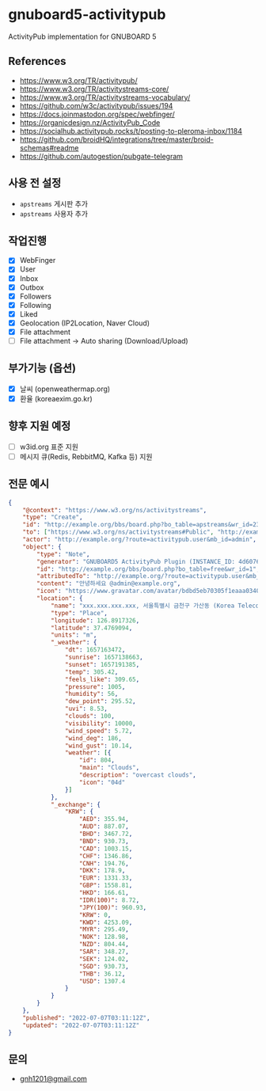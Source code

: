 # gnuboard5-activitypub
ActivityPub implementation for GNUBOARD 5

## References
* https://www.w3.org/TR/activitypub/
* https://www.w3.org/TR/activitystreams-core/
* https://www.w3.org/TR/activitystreams-vocabulary/
* https://github.com/w3c/activitypub/issues/194
* https://docs.joinmastodon.org/spec/webfinger/
* https://organicdesign.nz/ActivityPub_Code
* https://socialhub.activitypub.rocks/t/posting-to-pleroma-inbox/1184
* https://github.com/broidHQ/integrations/tree/master/broid-schemas#readme
* https://github.com/autogestion/pubgate-telegram

## 사용 전 설정
  * `apstreams` 게시판 추가
  * `apstreams` 사용자 추가

## 작업진행
- [x] WebFinger
- [x] User
- [x] Inbox
- [x] Outbox
- [x] Followers
- [x] Following
- [x] Liked
- [x] Geolocation (IP2Location, Naver Cloud)
- [x] File attachment
- [ ] File attachment -> Auto sharing (Download/Upload)

## 부가기능 (옵션)
- [x] 날씨 (openweathermap.org)
- [x] 환율 (koreaexim.go.kr)

## 향후 지원 예정
- [ ] w3id.org 표준 지원
- [ ] 메시지 큐(Redis, RebbitMQ, Kafka 등) 지원

## 전문 예시

```json
{
    "@context": "https://www.w3.org/ns/activitystreams",
    "type": "Create",
    "id": "http://example.org/bbs/board.php?bo_table=apstreams&wr_id=235",
    "to": ["https://www.w3.org/ns/activitystreams#Public", "http://example.org/?route=activitypub.user&mb_id=admin"],
    "actor": "http://example.org/?route=activitypub.user&mb_id=admin",
    "object": {
        "type": "Note",
        "generator": "GNUBOARD5 ActivityPub Plugin (INSTANCE_ID: 4d6076784cbd864ade7c746690d37051, INSTANCE_VERSION: 0.1.11-dev)",
        "id": "http://example.org/bbs/board.php?bo_table=free&wr_id=1",
        "attributedTo": "http://example.org/?route=activitypub.user&mb_id=admin",
        "content": "안녕하세요 @admin@example.org",
        "icon": "https://www.gravatar.com/avatar/bdbd5eb70305f1eaaa0340687758676a",
        "location": {
            "name": "xxx.xxx.xxx.xxx, 서울특별시 금천구 가산동 (Korea Telecom), Seoul, Seoul-teukbyeolsi, Korea (Republic of), KR, 06030, +09:00",
            "type": "Place",
            "longitude": 126.8917326,
            "latitude": 37.4769094,
            "units": "m",
            "_weather": {
                "dt": 1657163472,
                "sunrise": 1657138663,
                "sunset": 1657191385,
                "temp": 305.42,
                "feels_like": 309.65,
                "pressure": 1005,
                "humidity": 56,
                "dew_point": 295.52,
                "uvi": 8.53,
                "clouds": 100,
                "visibility": 10000,
                "wind_speed": 5.72,
                "wind_deg": 186,
                "wind_gust": 10.14,
                "weather": [{
                    "id": 804,
                    "main": "Clouds",
                    "description": "overcast clouds",
                    "icon": "04d"
                }]
            },
            "_exchange": {
                "KRW": {
                    "AED": 355.94,
                    "AUD": 887.07,
                    "BHD": 3467.72,
                    "BND": 930.73,
                    "CAD": 1003.15,
                    "CHF": 1346.86,
                    "CNH": 194.76,
                    "DKK": 178.9,
                    "EUR": 1331.33,
                    "GBP": 1558.81,
                    "HKD": 166.61,
                    "IDR(100)": 8.72,
                    "JPY(100)": 960.93,
                    "KRW": 0,
                    "KWD": 4253.09,
                    "MYR": 295.49,
                    "NOK": 128.98,
                    "NZD": 804.44,
                    "SAR": 348.27,
                    "SEK": 124.02,
                    "SGD": 930.73,
                    "THB": 36.12,
                    "USD": 1307.4
                }
            }
        }
    },
    "published": "2022-07-07T03:11:12Z",
    "updated": "2022-07-07T03:11:12Z"
}
```

## 문의
* gnh1201@gmail.com
